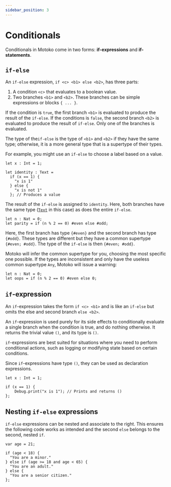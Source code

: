 ```yaml
---
sidebar_position: 3
---
```


# Conditionals

Conditionals in Motoko come in two forms: **if-expressions** and **if-statements**.

## `if-else`

An `if-else` expression, `if <c> <b1> else <b2>`, has three parts:

1. A condition `<c>` that evaluates to a boolean value.
2. Two branches `<b1>` and `<b2>`. These branches can be simple expressions or blocks `{ ... }`.

If the condition is `true`, the first branch `<b1>` is evaluated to produce the result of the `if-else`.
If the conditions is `false`, the second branch  `<b2>`  is evaluated to produce the result of `if-else`.
Only one of the branches is evaluated.

The type of the`if-else` is the type of `<b1>` and `<b2>` if they have the same type; otherwise, it is a more general type that is a supertype of their types.

For example, you might use an `if-else` to choose a label based on a value.

```motoko no-repl
let x : Int = 1;

let identity : Text =
  if (x == 1) {
    "x is 1"
  } else {
    "x is not 1"
  }; // Produces a value
```

The result of the `if-else` is assigned to `identity`. Here, both branches have the same type ([`Text`](https://internetcomputer.org/docs/motoko/base/Text) in this case) as does the entire `if-else`.

``` motoko no-repl
let n : Nat = 0;
let parity = if (n % 2 == 0) #even else #odd;
```
Here, the first branch has type `{#even}` and the second branch has type `{#odd}`. These types are different but they have a common supertype `{#even; #odd}`. The type of the `if-else` is then `{#even; #odd}`.

Motoko will infer the common supertype for you, choosing the most specific one possible. If the types are inconsistent and only have the useless common supertype `Any`, Motoko will issue a warning:

``` motoko
let n : Nat = 0;
let oops = if (n % 2 == 0) #even else 0;
```

## `if`-expression

An `if`-expression takes the form `if <c> <b1>` and is like an `if-else` but omits the else and second branch `else <b2>`.

An `if`-expression is used purely for its side effects to conditionally evaluate a single branch when the condition is true, and do nothing otherwise. It returns the trivial value `()`, and its type is `()`.

`if`-expressions are best suited for situations where you need to perform conditional actions, such as logging or modifying state based on certain conditions.

Since `if`-expressions have type `()`, they can be used as declaration expressions.

```motoko no-repl
let x : Int = 1;

if (x == 1) {
    Debug.print("x is 1"); // Prints and returns ()
};
```


## Nesting `if-else` expressions

`if-else` expressions can be nested and associate to the right. This ensures the following code works as intended and the second `else` belongs to the second, nested `if`.

```motoko no-repl
var age = 21;

if (age < 18) {
  "You are a minor."
} else if (age >= 18 and age < 65) {
  "You are an adult."
} else {
  "You are a senior citizen."
};
```


